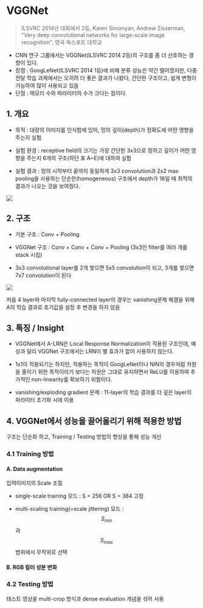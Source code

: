 # VGGNet

> ILSVRC 2014년 대회에서 2등, 
> Karen Simonyan,  Andrew Zisserman, "Very deep convolutional networks for large-scale image recognition", 영국 옥스포트 대학교

- CNN 연구 그룹에서는 VGGNet(ILSVRC 2014 2등)의 구조를 좀 더 선호하는 경향이 있다.
 - 장점 : GoogLeNet(ILSVRC 2014 1등)에 비해 분류 성능은 약간 떨어졌지만, 다중 전달 학습 과제에서는 오히려 더 좋은 결과가 나왔다, 간단한 구조이고, 쉽게 변형이 가능하여 많이 사용되고 있음 
 - 단점 : 메모리 수와 파라미터의 수가 크다는 점이다.


 
## 1. 개요 

- 목적 : 대량의 이미지를 인식함에 있어, 망의 깊이(depth)가 정확도에 어떤 영향을 주는지 실험 
 
 - 실험 환경 : receptive field의 크기는 가장 간단한 3x3으로 정하고 깊이가 어떤 영향을 주는지 6개의 구조(하단 표 A~E)에 대하여 실험
 
 - 실험 결과 : 망의 시작부터 끝까지 동일하게 3x3 convolution과 2x2 max pooling을 사용하는 단순한(homogeneous) 구조에서 depth가 16일 때 최적의 결과가 나오는 것을 보여줬다.

![](http://i.imgur.com/nHiQVNs.png)


## 2. 구조 
- 기본 구조 : Conv + Pooling 

- VGGNet 구조 : Conv + Conv + Conv + Pooling (3x3인 filter를  여러 개를 stack 시킴)
 - 3x3 convolutional layer를 2개 쌓으면 5x5 convolution이 되고, 3개를 쌓으면 7x7 convolution이 된다

![](http://i.imgur.com/bVpiBfz.png)

처음 4 layer와 마지막 fully-connected layer의 경우는 vanishing문제 해결을 위해 A의 학습 결과로 초기값을 설정 후 변경을 하지 않음 


## 3. 특징 / Insight

- VGGNet에서 A-LRN은 Local Response Normalization이 적용된 구조인데, 예상과 달리 VGGNet 구조에서는 LRN이 별 효과가 없어 사용하지 않는다.

- 1x1이 적용되기는 하지만, 적용하는 목적이 GoogLeNet이나 NIN의 경우처럼 차원을 줄이기 위한 목적이라기 보다는 차원은 그대로 유지하면서 ReLU를 이용하여 추가적인 non-linearity를 확보하기 위함이다.

- vanishing/exploding gradient 문제 : 11-layer의 학습 결과를 더 깊은 layer의 파라미터 초기화 시에 이용

## 4. VGGNet에서 성능을 끌어올리기 위해 적용한 방법

구조는 단순화 하고, Training / Testing 방법의 향상을 통해 성능 개선 

### 4.1 Training 방법

#### A. Data augmentation 

입력이미지의 Scale 조절 

- single-scale training 모드 : S = 256 OR S = 384 고정 

- multi-scaling training(=scale jittering) 모드 : $$S_{min}$$과 $$S_{max}$$ 범위에서 무작위로 선택
 

#### B. RGB 컬러 성분 변화 

### 4.2 Testing 방법

테스트 영상을 multi-crop 방식과 dense evaluation 개념을 섞어 사용


